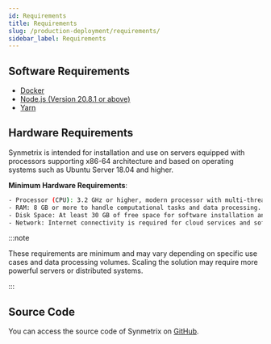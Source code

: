```yaml
---
id: Requirements
title: Requirements
slug: /production-deployment/requirements/
sidebar_label: Requirements
---
```

## Software Requirements

- [Docker](https://docs.docker.com/install)
- [Node.js (Version 20.8.1 or above)](https://nodejs.org/en/download/)
- [Yarn](https://yarnpkg.com/getting-started/install)

## Hardware Requirements

Synmetrix is intended for installation and use on servers equipped with processors supporting x86-64 architecture and based on operating systems such as Ubuntu Server 18.04 and higher.

**Minimum Hardware Requirements**:

```bash
- Processor (CPU): 3.2 GHz or higher, modern processor with multi-threading and virtualization support.
- RAM: 8 GB or more to handle computational tasks and data processing.
- Disk Space: At least 30 GB of free space for software installation and storing working data.
- Network: Internet connectivity is required for cloud services and software updates.
```

:::note

 These requirements are minimum and may vary depending on specific use cases and data processing volumes. Scaling the solution may require more powerful servers or distributed systems.

:::

## Source Code

You can access the source code of Synmetrix on [GitHub](https://github.com/mlcraft-io/mlcraft).
